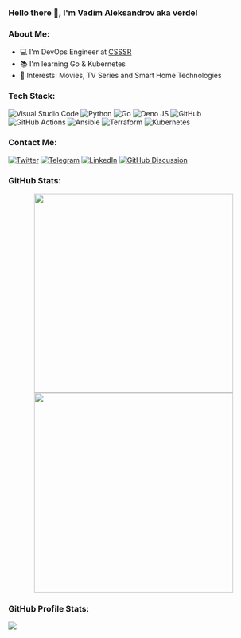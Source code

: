 ### Hello there 👋, I'm Vadim Aleksandrov aka verdel

### About Me:

- 💻 I'm DevOps Engineer at [CSSSR][csssr]
- 📚 I'm learning Go & Kubernetes
- 🔋 Interests: Movies, TV Series and Smart Home Technologies


### Tech Stack:

![Visual Studio Code](https://img.shields.io/badge/Visual%20Studio%20Code-0078d7.svg?style=for-the-badge&logo=visual-studio-code&logoColor=white)
![Python](https://img.shields.io/badge/python-3670A0?style=for-the-badge&logo=python&logoColor=ffdd54)
![Go](https://img.shields.io/badge/go-%2300ADD8.svg?style=for-the-badge&logo=go&logoColor=white)
![Deno JS](https://img.shields.io/badge/deno%20js-000000?style=for-the-badge&logo=deno&logoColor=white)
![GitHub](https://img.shields.io/badge/github-%23121011.svg?style=for-the-badge&logo=github&logoColor=white)
![GitHub Actions](https://img.shields.io/badge/github%20actions-%232671E5.svg?style=for-the-badge&logo=githubactions&logoColor=white)
![Ansible](https://img.shields.io/badge/ansible-%231A1918.svg?style=for-the-badge&logo=ansible&logoColor=white)
![Terraform](https://img.shields.io/badge/terraform-%235835CC.svg?style=for-the-badge&logo=terraform&logoColor=white)
![Kubernetes](https://img.shields.io/badge/kubernetes-%23326ce5.svg?style=for-the-badge&logo=kubernetes&logoColor=white)

### Contact Me:

[![Twitter](https://img.shields.io/badge/Twitter-%231DA1F2.svg?style=for-the-badge&logo=Twitter&logoColor=white)][twitter]
[![Telegram](https://img.shields.io/badge/Telegram-2CA5E0?style=for-the-badge&logo=telegram&logoColor=white)][telegram]
[![LinkedIn](https://img.shields.io/badge/linkedin-%230077B5.svg?style=for-the-badge&logo=linkedin&logoColor=white)][linkedin]
[![GitHub Discussion](https://img.shields.io/badge/GitHub-100000?style=for-the-badge&logo=github&logoColor=white)][discussion]

### GitHub Stats:
<p align="center">
  <img src="https://github-readme-stats-verdel.vercel.app/api?username=verdel&show_icons=true&hide_border=true" width=400>
  <img src="https://github-readme-streak-stats-verdel.vercel.app?user=verdel&show_icons=true&hide_border=true" width=400>
</p>

### GitHub Profile Stats:
![](https://komarev.com/ghpvc/?username=verdel&style=for-the-badge)

[twitter]: https://twitter.com/verdel
[telegram]: https://t.me/verdel
[linkedin]: https://linkedin.com/in/vadim-aleksandrov
[discussion]: https://github.com/verdel/verdel/discussions/new?category=general
[csssr]: https://csssr.com
